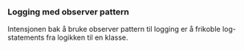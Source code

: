 ### Logging med observer pattern

Intensjonen bak å bruke observer pattern til logging er å frikoble log-statements 
fra logikken til en klasse.
